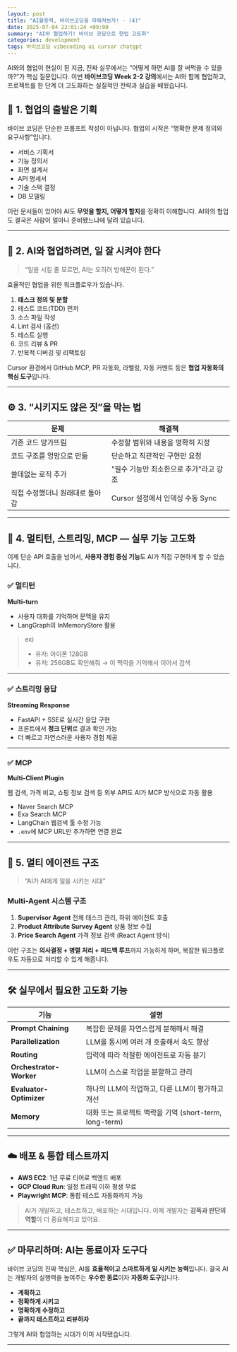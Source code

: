 ```yaml
---
layout: post
title: "AI활용력, 바이브코딩을 파해쳐보자! - (4)"
date: 2025-07-04 22:01:24 +09:00
summary: "AI와 협업하기! 바이브 코딩으로 현업 고도화"
categories: development
tags: 바이브코딩 vibecoding ai cursor chatgpt
---
```



AI와의 협업이 현실이 된 지금, 진짜 실무에서는 “어떻게 하면 AI를 잘 써먹을 수 있을까?”가 핵심 질문입니다. 이번 **바이브코딩 Week 2-2 강의**에서는 AI와 함께 협업하고, 프로젝트를 한 단계 더 고도화하는 실질적인 전략과 실습을 배웠습니다.

## 🔧 1. 협업의 출발은 **기획**

바이브 코딩은 단순한 프롬프트 작성이 아닙니다. 협업의 시작은 “명확한 문제 정의와 요구사항”입니다.

* 서비스 기획서
* 기능 정의서
* 화면 설계서
* API 명세서
* 기술 스택 결정
* DB 모델링

이런 문서들이 있어야 AI도 **무엇을 할지, 어떻게 할지**를 정확히 이해합니다. AI와의 협업도 결국은 사람이 얼마나 준비됐느냐에 달려 있습니다.

---

## 🧠 2. AI와 협업하려면, 일 잘 시켜야 한다

> “일을 시킬 줄 모르면, AI는 오히려 방해꾼이 된다.”

효율적인 협업을 위한 워크플로우가 있습니다.

1. **태스크 정의 및 분할**
2. 테스트 코드(TDD) 먼저
3. 소스 파일 작성
4. Lint 검사 (옵션)
5. 테스트 실행
6. 코드 리뷰 & PR
7. 반복적 디버깅 및 리팩토링

Cursor 환경에서 GitHub MCP, PR 자동화, 라벨링, 자동 커멘트 등은 **협업 자동화의 핵심 도구**입니다.

---

## ⚙️ 3. “시키지도 않은 짓”을 막는 법


| 문제                | 해결책                     |
| ----------------- | ----------------------- |
| 기존 코드 망가뜨림        | 수정할 범위와 내용을 명확히 지정      |
| 코드 구조를 엉망으로 만듦    | 단순하고 직관적인 구현만 요청        |
| 쓸데없는 로직 추가        | "필수 기능만 최소한으로 추가"라고 강조  |
| 직접 수정했더니 원래대로 돌아감 | Cursor 설정에서 인덱싱 수동 Sync |

---

## 💬 4. 멀티턴, 스트리밍, MCP — 실무 기능 고도화

이제 단순 API 호출을 넘어서, **사용자 경험 중심 기능**도 AI가 직접 구현하게 할 수 있습니다.

### ✅ 멀티턴

**Multi-turn**

* 사용자 대화를 기억하며 문맥을 유지
* LangGraph의 InMemoryStore 활용

> ex)
>
> * 유저: 아이폰 128GB
> * 유저: 256GB도 확인해줘 → 이 맥락을 기억해서 이어서 검색

---

### ✅ 스트리밍 응답

**Streaming Response**

* FastAPI + SSE로 실시간 응답 구현
* 프론트에서 **청크 단위**로 결과 확인 가능
* 더 빠르고 자연스러운 사용자 경험 제공

---

### ✅ MCP

**Multi-Client Plugin**

웹 검색, 가격 비교, 쇼핑 정보 검색 등 외부 API도 AI가 MCP 방식으로 자동 활용

* Naver Search MCP
* Exa Search MCP
* LangChain 웹검색 툴 수정 가능
* `.env`에 MCP URL만 추가하면 연결 완료

---

## 🤖 5. 멀티 에이전트 구조

> “AI가 AI에게 일을 시키는 시대”

### Multi-Agent 시스템 구조

1. **Supervisor Agent** 전체 태스크 관리, 하위 에이전트 호출
2. **Product Attribute Survey Agent** 상품 정보 수집
3. **Price Search Agent** 가격 정보 검색 (React Agent 방식)

이런 구조는 **의사결정 + 병렬 처리 + 피드백 루프**까지 가능하게 하며, 복잡한 워크플로우도 자동으로 처리할 수 있게 해줍니다.

---

## 🛠️ 실무에서 필요한 고도화 기능

| 기능                      | 설명                                        |
| ----------------------- | ----------------------------------------- |
| **Prompt Chaining**     | 복잡한 문제를 자연스럽게 분해해서 해결                     |
| **Parallelization**     | LLM을 동시에 여러 개 호출해서 속도 향상                  |
| **Routing**             | 입력에 따라 적절한 에이전트로 자동 분기                    |
| **Orchestrator-Worker** | LLM이 스스로 작업을 분할하고 관리                      |
| **Evaluator-Optimizer** | 하나의 LLM이 작업하고, 다른 LLM이 평가하고 개선            |
| **Memory**              | 대화 또는 프로젝트 맥락을 기억 (short-term, long-term) |

---

## ☁️ 배포 & 통합 테스트까지

* **AWS EC2**: 1년 무료 티어로 백엔드 배포
* **GCP Cloud Run**: 일정 트래픽 이하 평생 무료
* **Playwright MCP**: 통합 테스트 자동화까지 가능

> AI가 개발하고, 테스트하고, 배포하는 시대입니다. 이제 개발자는 **감독과 판단의 역할**이 더 중요해지고 있어요.

---

## ✅ 마무리하며: AI는 동료이자 도구다

바이브 코딩의 진짜 핵심은, AI를 **효율적이고 스마트하게 일 시키는 능력**입니다. 결국 AI는 개발자의 실행력을 높여주는 **우수한 동료**이자 **자동화 도구**입니다.

* **계획하고**
* **정확하게 시키고**
* **명확하게 수정하고**
* **끝까지 테스트하고 리뷰하자**

그렇게 AI와 협업하는 시대가 이미 시작됐습니다.

---
